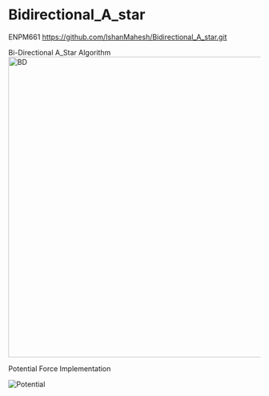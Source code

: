 # Bidirectional_A_star
ENPM661
https://github.com/IshanMahesh/Bidirectional_A_star.git

Bi-Directional A_Star Algorithm
<img width="600" alt="BD" src="https://github.com/IshanMahesh/Bidirectional_A_star/assets/68223115/b30beccd-e842-42ee-94ef-fcf3b27fe4f2">

Potential Force Implementation

![Potential](https://github.com/IshanMahesh/Bidirectional_A_star/assets/68223115/b51964b8-53bb-46ac-be42-09a00b3ed9f3)
